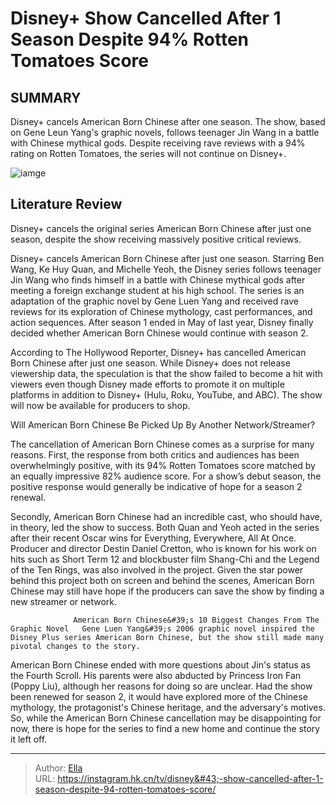 # Disney&#43; Show Cancelled After 1 Season Despite 94% Rotten Tomatoes Score


## SUMMARY 



  Disney&#43; cancels American Born Chinese after one season.   The show, based on Gene Leun Yang&#39;s graphic novels, follows teenager Jin Wang in a battle with Chinese mythical gods.   Despite receiving rave reviews with a 94% rating on Rotten Tomatoes, the series will not continue on Disney&#43;.  

![iamge](https://static1.srcdn.com/wordpress/wp-content/uploads/2024/01/michelle-yeoh-in-american-born-chinese.jpg)

## Literature Review
Disney&#43; cancels the original series American Born Chinese after just one season, despite the show receiving massively positive critical reviews.




Disney&#43; cancels American Born Chinese after just one season. Starring Ben Wang, Ke Huy Quan, and Michelle Yeoh, the Disney series follows teenager Jin Wang who finds himself in a battle with Chinese mythical gods after meeting a foreign exchange student at his high school. The series is an adaptation of the graphic novel by Gene Luen Yang and received rave reviews for its exploration of Chinese mythology, cast performances, and action sequences. After season 1 ended in May of last year, Disney finally decided whether American Born Chinese would continue with season 2. 




According to The Hollywood Reporter, Disney&#43; has cancelled American Born Chinese after just one season. While Disney&#43; does not release viewership data, the speculation is that the show failed to become a hit with viewers even though Disney made efforts to promote it on multiple platforms in addition to Disney&#43; (Hulu, Roku, YouTube, and ABC). The show will now be available for producers to shop.


 Will American Born Chinese Be Picked Up By Another Network/Streamer? 
          

The cancellation of American Born Chinese comes as a surprise for many reasons. First, the response from both critics and audiences has been overwhelmingly positive, with its 94% Rotten Tomatoes score matched by an equally impressive 82% audience score. For a show’s debut season, the positive response would generally be indicative of hope for a season 2 renewal. 




Secondly, American Born Chinese had an incredible cast, who should have, in theory, led the show to success. Both Quan and Yeoh acted in the series after their recent Oscar wins for Everything, Everywhere, All At Once. Producer and director Destin Daniel Cretton, who is known for his work on hits such as Short Term 12 and blockbuster film Shang-Chi and the Legend of the Ten Rings, was also involved in the project. Given the star power behind this project both on screen and behind the scenes, American Born Chinese may still have hope if the producers can save the show by finding a new streamer or network. 

                  American Born Chinese&#39;s 10 Biggest Changes From The Graphic Novel   Gene Luen Yang&#39;s 2006 graphic novel inspired the Disney Plus series American Born Chinese, but the show still made many pivotal changes to the story.    

American Born Chinese ended with more questions about Jin&#39;s status as the Fourth Scroll. His parents were also abducted by Princess Iron Fan (Poppy Liu), although her reasons for doing so are unclear. Had the show been renewed for season 2, it would have explored more of the Chinese mythology, the protagonist&#39;s Chinese heritage, and the adversary&#39;s motives. So, while the American Born Chinese cancellation may be disappointing for now, there is hope for the series to find a new home and continue the story it left off. 






---

> Author: [Ella](https://instagram.hk.cn/)  
> URL: https://instagram.hk.cn/tv/disney&#43;-show-cancelled-after-1-season-despite-94-rotten-tomatoes-score/  

